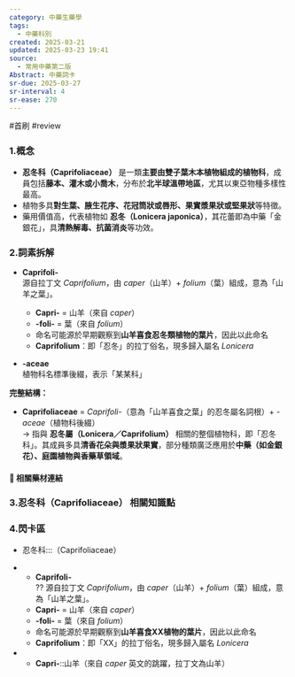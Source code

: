 ```yaml
---
category: 中藥生藥學
tags:
  - 中藥科別
created: 2025-03-21
updated: 2025-03-23 19:41
source:
  - 常用中藥第二版
Abstract: 中藥詞卡
sr-due: 2025-03-27
sr-interval: 4
sr-ease: 270
---
```

#首刷 #review
### 1.概念
- **忍冬科（Caprifoliaceae）** 是一類**主要由雙子葉木本植物組成的植物科**，成員包括**藤本、灌木或小喬木**，分布於**北半球溫帶地區**，尤其以東亞物種多樣性最高。  
- 植物多具**對生葉、腋生花序、花冠筒狀或唇形、果實漿果狀或堅果狀**等特徵。  
- 藥用價值高，代表植物如 **忍冬（Lonicera japonica）**，其花蕾即為中藥「金銀花」，具**清熱解毒、抗菌消炎**等功效。

### 2.詞素拆解
- **Caprifoli-**  
  源自拉丁文 *Caprifolium*，由 *caper*（山羊）+ *folium*（葉）組成，意為「山羊之葉」。  
  - **Capri-** = 山羊（來自 *caper*）  
  - **-foli-** = 葉（來自 *folium*）  
  - 命名可能源於早期觀察到**山羊喜食忍冬類植物的葉片**，因此以此命名  
  - **Caprifolium**：即「忍冬」的拉丁俗名，現多歸入屬名 *Lonicera*  

- **-aceae**  
  植物科名標準後綴，表示「某某科」

**完整結構：**
- **Caprifoliaceae** = *Caprifoli-*（意為「山羊喜食之葉」的忍冬屬名詞根）+ *-aceae*（植物科後綴）  
→ 指與 **忍冬屬（Lonicera／Caprifolium）** 相關的整個植物科，即「忍冬科」。其成員多具**清香花朵與漿果狀果實**，部分種類廣泛應用於**中藥（如金銀花）、庭園植物與香藥草領域**。

#### 📌 相關藥材連結



### 3.忍冬科（Caprifoliaceae） 相關知識點




### 4.閃卡區


- 忍冬科:::（Caprifoliaceae）

- - **Caprifoli-**  
??
  源自拉丁文 *Caprifolium*，由 *caper*（山羊）+ *folium*（葉）組成，意為「山羊之葉」。  
  - **Capri-** = 山羊（來自 *caper*）  
  - **-foli-** = 葉（來自 *folium*）  
  - 命名可能源於早期觀察到**山羊喜食XX植物的葉片**，因此以此命名  
  - **Caprifolium**：即「XX」的拉丁俗名，現多歸入屬名 *Lonicera*  

-   - **Capri-**::山羊（來自 *caper* 英文的跳躍，拉丁文為山羊）  